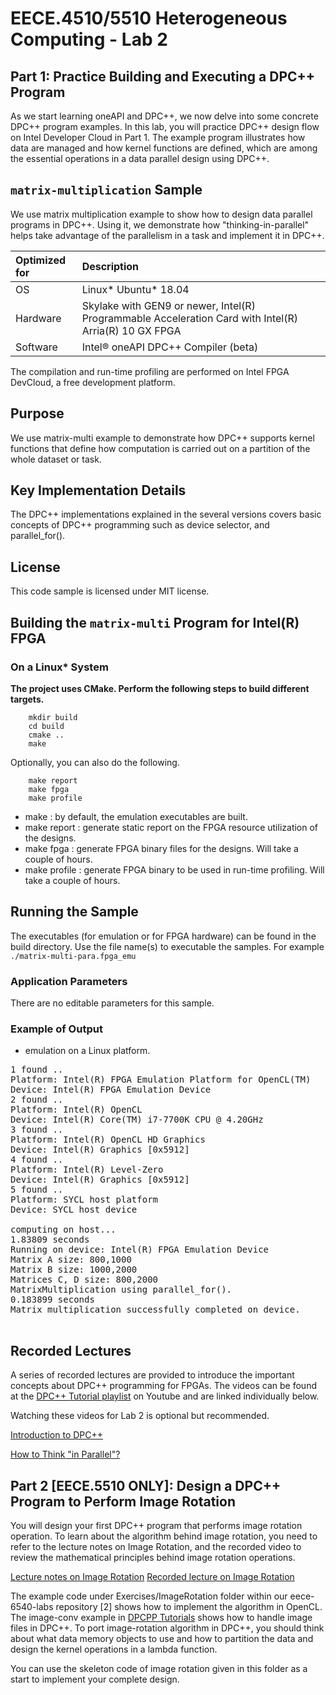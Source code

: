 # EECE.4510/5510 Heterogeneous Computing - Lab 2

## Part 1: Practice Building and Executing a DPC++ Program

As we start learning oneAPI and DPC++, we now delve into some concrete DPC++ program examples. In this lab, you will practice DPC++ design flow on Intel Developer Cloud in Part 1. The example program illustrates how data are managed and how kernel functions are defined, which are among the essential operations in a data parallel design using DPC++. 

## `matrix-multiplication` Sample

We use matrix multiplication example to show how to design data parallel programs in DPC++. Using it, we demonstrate how "thinking-in-parallel" helps take advantage of the parallelism in a task and implement it in DPC++. 

| Optimized for                     | Description
|:---                               |:---
| OS                                | Linux* Ubuntu* 18.04
| Hardware                          | Skylake with GEN9 or newer, Intel(R) Programmable Acceleration Card with Intel(R) Arria(R) 10 GX FPGA
| Software                          | Intel&reg; oneAPI DPC++ Compiler (beta)  
  
The compilation and run-time profiling are performed on Intel FPGA DevCloud, a free development platform.

## Purpose

We use matrix-multi example to demonstrate how DPC++ supports kernel functions that define how computation is carried out on a partition of the whole dataset or task. 

## Key Implementation Details 
The DPC++ implementations explained in the several versions covers basic concepts of DPC++ programming such as device selector, and parallel_for().

## License  
This code sample is licensed under MIT license. 

## Building the `matrix-multi` Program for Intel(R) FPGA

### On a Linux* System

**The project uses CMake. Perform the following steps to build different targets.** 

```
    mkdir build
    cd build
    cmake ..
    make
```
Optionally, you can also do the following.
```
    make report
    make fpga
    make profile
```
* make : by default, the emulation executables are built.
* make report : generate static report on the FPGA resource utilization of the designs.
* make fpga : generate FPGA binary files for the designs. Will take a couple of hours.
* make profile : generate FPGA binary to be used in run-time profiling. Will take a couple of hours.

## Running the Sample

The executables (for emulation or for FPGA hardware) can be found in the build directory. Use the file name(s) to executable the samples. For example
    ```
    ./matrix-multi-para.fpga_emu
    ```

### Application Parameters
There are no editable parameters for this sample.

### Example of Output

* emulation on a Linux platform.
<pre>
1 found ..
Platform: Intel(R) FPGA Emulation Platform for OpenCL(TM)
Device: Intel(R) FPGA Emulation Device
2 found ..
Platform: Intel(R) OpenCL
Device: Intel(R) Core(TM) i7-7700K CPU @ 4.20GHz
3 found ..
Platform: Intel(R) OpenCL HD Graphics
Device: Intel(R) Graphics [0x5912]
4 found ..
Platform: Intel(R) Level-Zero
Device: Intel(R) Graphics [0x5912]
5 found ..
Platform: SYCL host platform
Device: SYCL host device

computing on host...
1.83809 seconds
Running on device: Intel(R) FPGA Emulation Device
Matrix A size: 800,1000
Matrix B size: 1000,2000
Matrices C, D size: 800,2000
MatrixMultiplication using parallel_for().
0.183899 seconds
Matrix multiplication successfully completed on device.

</pre>

## Recorded Lectures

A series of recorded lectures are provided to introduce the important concepts about DPC++ programming for FPGAs. The videos can be found at the [DPC++ Tutorial playlist](https://youtube.com/playlist?list=PLZ9YeF_1_vF8RqYPNpHToklJcDRoVocU4) on Youtube and are linked individually below. 

Watching these videos for Lab 2 is optional but recommended.

[Introduction to DPC++](https://youtu.be/F2DWVuJRvfM)

[How to Think "in Parallel"?](https://youtu.be/3DTYEBSrj-U)


## Part 2 [EECE.5510 ONLY]: Design a DPC++ Program to Perform Image Rotation

You will design your first DPC++ program that performs image rotation operation. To learn about the algorithm behind image rotation, you need to refer to the lecture notes on Image Rotation, and the recorded video to review the mathematical principles behind image rotation operations. 

[Lecture notes on Image Rotation](Image-Rotation-Conv.pdf)
[Recorded lecture on Image Rotation](https://youtu.be/8wCEcxjSbBs)

The example code under Exercises/ImageRotation folder within our eece-6540-labs repository [2] shows how to implement the algorithm in OpenCL. The image-conv example in [DPCPP Tutorials](https://github.com/ACANETS/dpcpp-tutorial) shows how to handle image files in DPC++. To port image-rotation algorithm in DPC++, you should think about what data memory objects to use and how to partition the data and design the kernel operations in a lambda function. 

You can use the skeleton code of image rotation given in this folder as a start to implement your complete design.  

